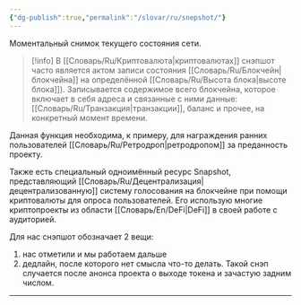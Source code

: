```yaml
---
{"dg-publish":true,"permalink":"/slovar/ru/snepshot/"}
---
```



Моментальный снимок текущего состояния сети.

> [!info]
> В [[Словарь/Ru/Криптовалюта\|криптовалютах]] снэпшот часто является актом записи состояния [[Словарь/Ru/Блокчейн\|блокчейна]] на определённой [[Словарь/Ru/Высота блока\|высоте блока]]). Записывается содержимое всего блокчейна, которое включает в себя адреса и связанные с ними данные: [[Словарь/Ru/Транзакция\|транзакции]], баланс и прочее, на конкретный момент времени.

Данная функция необходима, к примеру, для награждения ранних пользователей [[Словарь/Ru/Ретродроп\|ретродропом]] за преданность проекту.

Также есть специальный одноимённый ресурс Snapshot, представляющий [[Словарь/Ru/Децентрализация\|децентрализованную]] систему голосования на блокчейне при помощи криптовалюты для опроса пользователей. Его использую многие криптопроекты из области [[Словарь/En/DeFi\|DeFi]] в своей работе с аудиторией.

Для нас снэпшот обозначает 2 вещи:

1. нас отметили и мы работаем дальше
2. дедлайн, после которого нет смысла что-то делать. Такой снэп случается после анонса проекта о выходе токена и зачастую задним числом.

---
